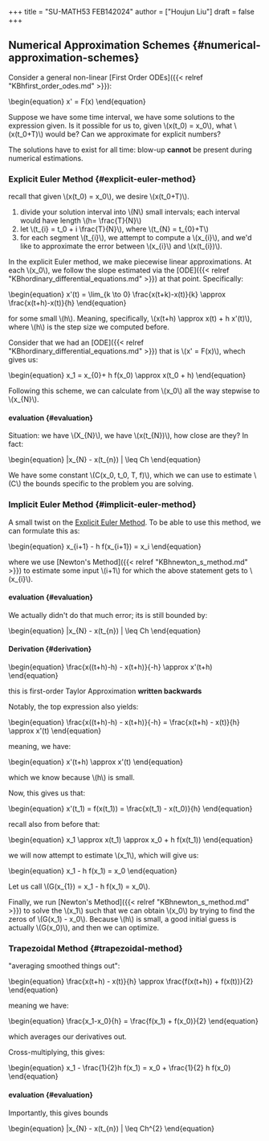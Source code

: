 +++
title = "SU-MATH53 FEB142024"
author = ["Houjun Liu"]
draft = false
+++

## Numerical Approximation Schemes {#numerical-approximation-schemes}

Consider a general non-linear [First Order ODEs]({{< relref "KBhfirst_order_odes.md" >}}):

\begin{equation}
x' = F(x)
\end{equation}

Suppose we have some time interval, we have some solutions to the expression given. Is it possible for us to, given \\(x(t\_0) = x\_0\\), what \\(x(t\_0+T)\\) would be? Can we approximate for explicit numbers?

The solutions have to exist for all time: blow-up **cannot** be present during numerical estimations.


### Explicit Euler Method {#explicit-euler-method}

recall that given \\(x(t\_0) = x\_0\\), we desire \\(x(t\_0+T)\\).

1.  divide your solution interval into \\(N\\) small intervals; each interval would have length \\(h= \frac{T}{N}\\)
2.  let \\(t\_{i} = t\_0 + i \frac{T}{N}\\), where \\(t\_{N} = t\_{0}+T\\)
3.  for each segment \\(t\_{i}\\), we attempt to compute a \\(x\_{i}\\), and we'd like to approximate the error between \\(x\_{i}\\) and \\(x(t\_{i})\\).

In the explicit Euler method, we make piecewise linear approximations. At each \\(x\_0\\), we follow the slope estimated via the [ODE]({{< relref "KBhordinary_differential_equations.md" >}}) at that point. Specifically:

\begin{equation}
x'(t) = \lim\_{k \to 0} \frac{x(t+k)-x(t)}{k} \approx \frac{x(t+h)-x(t)}{h}
\end{equation}

for some small \\(h\\). Meaning, specifically, \\(x(t+h) \approx x(t) + h x'(t)\\), where \\(h\\) is the step size we computed before.

Consider that we had an [ODE]({{< relref "KBhordinary_differential_equations.md" >}}) that is \\(x' = F(x)\\), whech gives us:

\begin{equation}
x\_1 = x\_{0}+ h f(x\_0) \approx x(t\_0 + h)
\end{equation}

Following this scheme, we can calculate from \\(x\_0\\) all the way stepwise to \\(x\_{N}\\).


#### evaluation {#evaluation}

Situation: we have \\(X\_{N}\\), we have \\(x(t\_{N})\\), how close are they? In fact:

\begin{equation}
|x\_{N} - x(t\_{n}) | \leq Ch
\end{equation}

We have some constant \\(C(x\_0, t\_0, T, f)\\), which we can use to estimate \\(C\\) the bounds specific to the problem you are solving.


### Implicit Euler Method {#implicit-euler-method}

A small twist on the [Explicit Euler Method](#explicit-euler-method). To be able to use this method, we can formulate this as:

\begin{equation}
x\_{i+1} - h f(x\_{i+1}) = x\_i
\end{equation}

where we use [Newton's Method]({{< relref "KBhnewton_s_method.md" >}}) to estimate some input \\(i+1\\) for which the above statement gets to \\(x\_{i}\\).


#### evaluation {#evaluation}

We actually didn't do that much error; its is still bounded by:

\begin{equation}
|x\_{N} - x(t\_{n}) | \leq Ch
\end{equation}


#### Derivation {#derivation}

\begin{equation}
\frac{x((t+h)-h) - x(t+h)}{-h} \approx x'(t+h)
\end{equation}

this is first-order Taylor Approximation **written backwards**

Notably, the top expression also yields:

\begin{equation}
\frac{x((t+h)-h) - x(t+h)}{-h} = \frac{x(t+h) - x(t)}{h} \approx x'(t)
\end{equation}

meaning, we have:

\begin{equation}
x'(t+h) \approx x'(t)
\end{equation}

which we know because \\(h\\) is small.

Now, this gives us that:

\begin{equation}
x'(t\_1) = f(x(t\_1)) = \frac{x(t\_1) - x(t\_0)}{h}
\end{equation}

recall also from before that:

\begin{equation}
x\_1 \approx x(t\_1) \approx x\_0 + h f(x(t\_1))
\end{equation}

we will now attempt to estimate \\(x\_1\\), which will give us:

\begin{equation}
x\_1 - h f(x\_1) = x\_0
\end{equation}

Let us call \\(G(x\_{1}) = x\_1 - h f(x\_1) = x\_0\\).

Finally, we run [Newton's Method]({{< relref "KBhnewton_s_method.md" >}}) to solve the \\(x\_1\\) such that we can obtain \\(x\_0\\) by trying to find the zeros of \\(G(x\_1) - x\_0\\). Because \\(h\\) is small, a good initial guess is actually \\(G(x\_0)\\), and then we can optimize.


### Trapezoidal Method {#trapezoidal-method}

"averaging smoothed things out":

\begin{equation}
\frac{x(t+h) - x(t)}{h} \approx \frac{f(x(t+h)) + f(x(t))}{2}
\end{equation}

meaning we have:

\begin{equation}
\frac{x\_1-x\_0}{h} = \frac{f(x\_1) + f(x\_0)}{2}
\end{equation}

which averages our derivatives out.

Cross-multiplying, this gives:

\begin{equation}
x\_1 - \frac{1}{2}h f(x\_1) = x\_0 + \frac{1}{2} h f(x\_0)
\end{equation}


#### evaluation {#evaluation}

Importantly, this gives bounds

\begin{equation}
|x\_{N} - x(t\_{n}) | \leq Ch^{2}
\end{equation}

